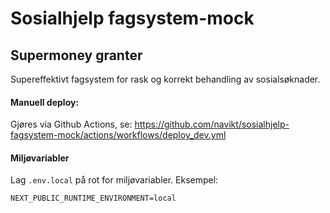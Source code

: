 # Sosialhjelp fagsystem-mock
## Supermoney granter
Supereffektivt fagsystem for rask og korrekt behandling av sosialsøknader.

#### Manuell deploy:
Gjøres via Github Actions, se: https://github.com/navikt/sosialhjelp-fagsystem-mock/actions/workflows/deploy_dev.yml


#### Miljøvariabler

Lag `.env.local` på rot for miljøvariabler. Eksempel:

```
NEXT_PUBLIC_RUNTIME_ENVIRONMENT=local
```